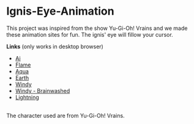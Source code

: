 # Ignis-Eye-Animation

This project was inspired from the show Yu-Gi-Oh! Vrains and we made these animation sites for fun. The ignis' eye will fillow your cursor.  

<strong>Links</strong> (only works in desktop browser)
<ul>
  <li><a href="https://htmlpreview.github.io/?https://github.com/mcn1349/Ignis-Eye-Animation/blob/master/Ignis%20eye/Ai.html">Ai</a></li>
   <li><a href="https://htmlpreview.github.io/?https://github.com/mcn1349/Ignis-Eye-Animation/blob/master/Ignis%20eye/Flame.html">Flame</a></li>
  <li><a href="https://htmlpreview.github.io/?https://github.com/mcn1349/Ignis-Eye-Animation/blob/master/Ignis%20eye/Aqua.html">Aqua</a></li>
  <li><a href="https://htmlpreview.github.io/?https://github.com/mcn1349/Ignis-Eye-Animation/blob/master/Ignis%20eye/Earth.html">Earth</a></li>
  <li><a href="https://htmlpreview.github.io/?https://github.com/mcn1349/Ignis-Eye-Animation/blob/master/Ignis%20eye/Windy.html">Windy</a></li>
  <li><a href="https://htmlpreview.github.io/?https://github.com/mcn1349/Ignis-Eye-Animation/blob/master/Ignis%20eye/Windy%20brainwashed.html">Windy - Brainwashed</a></li>
  <li><a href="https://htmlpreview.github.io/?https://github.com/mcn1349/Ignis-Eye-Animation/blob/master/Ignis%20eye/Lightning.html">Lightning</a></li>
</ul>
</br>
The character used are from Yu-Gi-Oh! Vrains. 